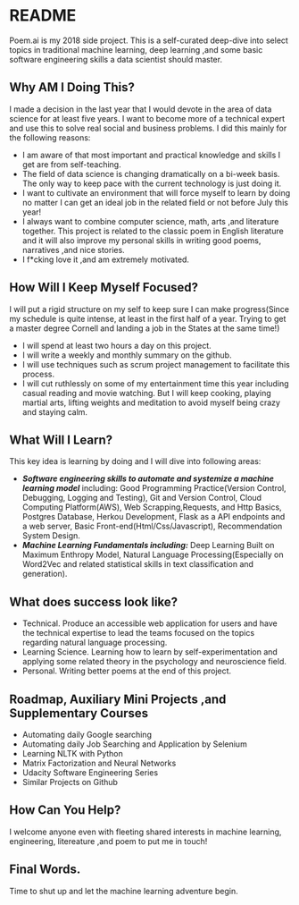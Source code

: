 # README

Poem.ai is my 2018 side project. This is a self-curated deep-dive into select topics in traditional machine learning, deep learning ,and some basic software engineering skills a data scientist should master.

## Why AM I Doing This?

I made a decision in the last year that I would devote in the area of data science for at least five years. I want to become more of a technical expert and use this to solve real social and business problems. I did this mainly for the following reasons:

- I am aware of that most important and practical knowledge and skills I get are from self-teaching. 
- The field of data science is changing dramatically on a bi-week basis. The only way to keep pace with the current technology is just doing it. 
- I want to cultivate an environment that will force myself to learn by doing no matter I can get an ideal job in the related field or not before July this year!
- I always want to combine computer science, math, arts ,and literature together. This project is related to the classic poem in English literature and it will also improve my personal skills in writing good poems, narratives ,and nice stories.
- I f*cking love it ,and am extremely motivated.

## How Will I Keep Myself Focused?

I will put a rigid structure on my self to keep sure I can make progress(Since my schedule is quite intense, at least in the first half of a year. Trying to get a master degree Cornell and landing a job in the States at the same time!) 

- I will spend at least two hours a day on this project.
- I will write a weekly and monthly summary on the github.
- I will use techniques such as scrum project management to facilitate this process.
- I will cut ruthlessly on some of my entertainment time this year including casual reading and movie watching. But I will keep cooking, playing martial arts, lifting weights and meditation to avoid myself being crazy and staying calm.

## What Will I Learn?

This key idea is learning by doing and I will dive into following areas:

- ***Software engineering skills to automate and systemize a machine learning model*** including: Good Programming Practice(Version Control, Debugging, Logging and Testing), Git and Version Control, Cloud Computing Platform(AWS), Web Scrapping,Requests, and Http Basics, Postgres Database, Herkou Development, Flask as a API endpoints and a web server, Basic Front-end(Html/Css/Javascript), Recommendation System Design.
- ***Machine Learning Fundamentals including:*** Deep Learning Built on Maximum Enthropy Model, Natural Language Processing(Especially on Word2Vec and related statistical skills in text classification and generation).

## What does success look like?

- Technical. Produce an accessible web application for users and have the technical expertise to lead the teams focused on the topics regarding natural language processing.
- Learning Science. Learning how to learn by self-experimentation and applying some related theory in the psychology and neuroscience field.
- Personal. Writing better poems at the end of this project.

## Roadmap, Auxiliary Mini Projects ,and Supplementary Courses

- Automating daily Google searching
- Automating daily Job Searching and Application by Selenium
- Learning NLTK with Python
- Matrix Factorization and Neural Networks
- Udacity Software Engineering Series
- Similar Projects on Github

## How Can You Help?

I welcome anyone even with fleeting shared interests in machine learning, engineering, litereature ,and poem to put me in touch! 

## Final Words.

Time to shut up and let the machine learning adventure begin. 

